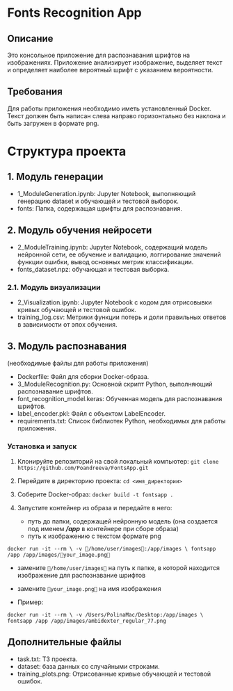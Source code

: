 # Fonts Recognition App
## Описание
Это консольное приложение для распознавания шрифтов на изображениях. Приложение анализирует изображение, выделяет текст и определяет наиболее вероятный шрифт с указанием вероятности.

## Требования
Для работы приложения необходимо иметь установленный Docker. Текст должен быть написан слева направо горизонтально без наклона и быть загружен в формате png.

# Структура проекта 
## 1. Модуль генерации
- 1_ModuleGeneration.ipynb: Jupyter Notebook, выполняющий генерацию dataset и обучающей и тестовой выборок.
- fonts: Папка, содержащая шрифты для распознавания.

## 2. Модуль обучения нейросети
- 2_ModuleTraining.ipynb: Jupyter Notebook, содержащий модель нейронной сети, ее обучение и валидацию, логгирование значений функции ошибки, вывод основных метрик классификации.
- fonts_dataset.npz: обучающая и тестовая выборка.

### 2.1. Модуль визуализации
- 2_Visualization.ipynb: Jupyter Notebook с кодом для отрисовывки кривых обучающей и тестовой ошибок.
- training_log.csv: Метрики функции потерь и доли правильных ответов в зависимости от эпох обучения.

## 3. Модуль распознавания
(необходимые файлы для работы приложения)
- Dockerfile: Файл для сборки Docker-образа.
- 3_ModuleRecognition.py: Основной скрипт Python, выполняющий распознавание шрифтов.
- font_recognition_model.keras: Обученная модель для распознавания шрифтов.
- label_encoder.pkl: Файл с объектом LabelEncoder.
- requirements.txt: Список библиотек Python, необходимых для работы приложения.

### Установка и запуск
1. Клонируйте репозиторий на свой локальный компьютер:
`git clone https://github.com/Poandreeva/FontsApp.git`

2. Перейдите в директорию проекта: 
`cd <имя_директории>`

3. Соберите Docker-образ:
`docker build -t fontsapp .`

4. Запустите контейнер из образа и передайте в него:
   * путь до папки, содержащей нейронную модель (она создается под именем ***/app*** в контейнере при сборе образа)
   * путь к изображению с текстом формате png

`docker run -it --rm \
-v 🔴/home/user/images🔴:/app/images \
fontsapp /app /app/images/🔴your_image.png🔴`

   * замените `🔴/home/user/images🔴` на путь к папке, в которой находится изображение для распознавание шрифтов 
   * замените `🔴your_image.png🔴` на имя изображения

* Пример:

`docker run -it --rm \
-v /Users/PolinaMac/Desktop:/app/images \
fontsapp /app /app/images/ambidexter_regular_77.png`

## Дополнительные файлы
- task.txt: ТЗ проекта.
- dataset: база данных со случайными строками.
- training_plots.png: Отрисованные кривые обучающей и тестовой ошибок.
